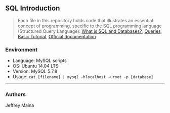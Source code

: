 ## SQL Introduction
> Each file in this repository holds code that illustrates an essential concept of programming,
> specific to the SQL programming language (Structured Query Language):
> [What is SQL and Databases?](https://www.youtube.com/watch?v=FR4QIeZaPeM),
> [Queries](http://www.tomjewett.com/dbdesign/dbdesign.php?page=queries.php),
> [Basic Tutorial](https://www.digitalocean.com/community/tutorials/a-basic-mysql-tutorial),
> [Official documentation](https://dev.mysql.com/doc/refman/5.7/en/sql-syntax.html)

### Environment
* Language: MySQL scripts
* OS: Ubuntu 14.04 LTS
* Version: MySQL 5.7.8
* Usage: ```cat [filename] | mysql -hlocalhost -uroot -p [database]```

---
### Authors
Jeffrey Maina

